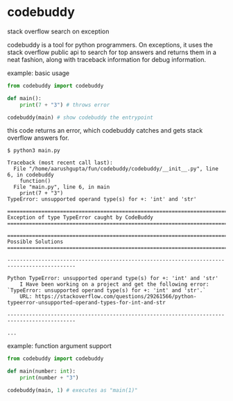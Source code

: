 # codebuddy
stack overflow search on exception

codebuddy is a tool for python programmers. On exceptions, it uses the stack overflow public api to search for 
top answers and returns them in a neat fashion, along with traceback information for debug information.

example: basic usage
``` python
from codebuddy import codebuddy

def main():
    print(7 + "3") # throws error

codebuddy(main) # show codebuddy the entrypoint
```

this code returns an error, which codebuddy catches and gets stack overflow answers for.

```
$ python3 main.py

Traceback (most recent call last):
  File "/home/aarushgupta/fun/codebuddy/codebuddy/__init__.py", line 6, in codebuddy
    function()
  File "main.py", line 6, in main
    print(7 + "3")
TypeError: unsupported operand type(s) for +: 'int' and 'str'

============================================================================================
Exception of type TypeError caught by CodeBuddy
============================================================================================

============================================================================================
Possible Solutions
============================================================================================

--------------------------------------------------------------------------------------------

Python TypeError: unsupported operand type(s) for +: 'int' and 'str'
    I Have been working on a project and get the following error: `TypeError: unsupported operand type(s) for +: 'int' and 'str'.`
    URL: https://stackoverflow.com/questions/29261566/python-typeerror-unsupported-operand-types-for-int-and-str

--------------------------------------------------------------------------------------------

...
```

example: function argument support
``` python
from codebuddy import codebuddy

def main(number: int):
    print(number + "3")

codebuddy(main, 1) # executes as "main(1)"
```
